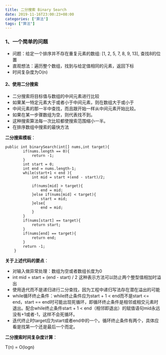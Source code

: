 ```yaml
---
title: 二分搜索 Binary Search
date: 2019-11-16T23:00:23+08:00
categories: ["算法"]
tags: ["算法"]
---
```



### 1、一个简单的问题

- 问题：给定一个排序并不存在重复元素的数组: [1, 2, 5, 7, 8, 9, 13], 查找8的位置
- 直观想法：遍历整个数组，找到与给定值相同的元素，返回下标
- 时间复杂度为O(n)

#### 2、使用二分搜索

- 二分搜索将目标值与数组的中间元素进行比较
- 如果某一特定元素大于或者小于中间元素，则在数组大于或小于
- 中间元素的那一半中查找，而且跟开始一样从中间元素开始比较。
- 如果在某一步骤数组为空，则代表找不到。
- 这种搜索算法每一次比较都使搜索范围缩小一半。
- 在排序数组中搜索的最快方法


**二分搜索模板**：

```angular2
public int binarySearch(int[] nums,int target){
        if(nums.length == 0){
            return -1;
        }
        int start = 0;
        int end = nums.length-1;
        while(start+1 < end ){
            int mid = start +(end - start)/2;

            if(nums[mid] > target){
                end = mid;
            }else if(nums[mid] < target){
                start = mid;
            }else{
                end = mid;
            }
        }
        if(nums[start] == target){
            return start;
        }
        if(nums[end] == target){
            return end;
        }
        return -1;
    }
```

**关于上述代码的要点**：

- 对输入做异常处理：数组为空或者数组长度为0
- int mid = start + (end - start) / 2 这种表示方法可以防止两个整型值相加时溢出
- 使用迭代而不是递归进行二分查找，因为工程中递归写法存在潜在溢出的可能
- while循环终止条件：while终止条件应为start + 1 < end而不是start <= end，start == end时可能出现死循环，即循环终止条件是相邻或相交元素时退出。配合while终止条件start + 1 < end（相邻即退出）的赋值语句mid永远没有+1或者-1，这样不会死循环。
- 迭代终止时target应为start或者end中的一个。循环终止条件有两个，具体应看是找第一个还是最后一个而定。

**二分搜索时间复杂度计算**：

T(n) = O(logn)
